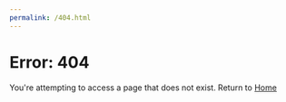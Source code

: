 ```yaml
---
permalink: /404.html
---
```

# Error: 404

You're attempting to access a page that does not exist. Return to [Home](https://little9070.github.io/Little9070s-stuff/)
